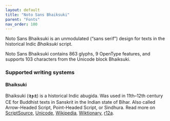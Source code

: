 ```yaml
---
layout: default
title: "Noto Sans Bhaiksuki"
parent: "Fonts"
nav_order: 100
---
```

Noto Sans Bhaiksuki is an unmodulated (“sans serif”) design for texts in the historical Indic _Bhaiksuki_ script. 

Noto Sans Bhaiksuki contains 863 glyphs, 9 OpenType features, and supports 103 characters from the Unicode block Bhaiksuki.


### Supported writing systems


#### Bhaiksuki

Bhaiksuki (<span class='autonym'>𑰥𑰹𑰎𑰿𑰬𑰲𑰎𑰱</span>) is a historical Indic abugida. Was used in 11th–12th century CE for Buddhist texts in Sanskrit in the Indian state of Bihar. Also called Arrow-Headed Script, Point-Headed Script, or Sindhura. Read more on [ScriptSource](https://scriptsource.org/scr/Bhks), [Unicode](https://www.unicode.org/versions/Unicode13.0.0/ch14.pdf#G40424), [Wikipedia](https://en.wikipedia.org/wiki/ISO_15924:Bhks), [Wiktionary](https://en.wiktionary.org/wiki/Category:Bhaiksuki_script), [r12a](https://r12a.github.io/scripts/links?iso=Bhks).


